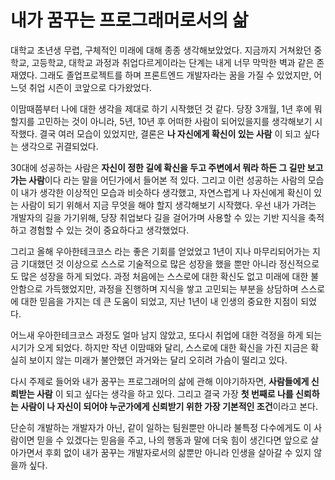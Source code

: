 # 내가 꿈꾸는 프로그래머로서의 삶

대학교 초년생 무렵, 구체적인 미래에 대해 종종 생각해보았었다.
지금까지 거쳐왔던 중학교, 고등학교, 대학교 과정과 취업다르게이라는 단계는 내게 너무 막막한 벽과 같은 존재였다.
그래도 졸업프로젝트를 하며 프론트엔드 개발자라는 꿈을 가질 수 있었지만,
어느덧 취업 시즌이 코앞으로 다가왔었다.

이맘때쯤부터 나에 대한 생각을 제대로 하기 시작했던 것 같다.
당장 3개월, 1년 후에 뭐할지를 고민하는 것이 아니라, 5년, 10년 후 어떠한 사람이 되어있을지를 생각해보기 시작했다.
결국 여러 모습이 있었지만, 결론은 **나 자신에게 확신이 있는 사람** 이 되고 싶다는 생각으로 귀결되었다.

30대에 성공하는 사람은 **자신이 정한 길에 확신을 두고 주변에서 뭐라 하든 그 길만 보고 가는 사람**이다 라는 말을 어딘가에서 들어본 적 있다.
그리고 이런 성공하는 사람의 모습이 내가 생각한 이상적인 모습과 비슷하다 생각했고,
자연스럽게 나 자신에게 확신이 있는 사람이 되기 위해서 지금 무엇을 해야 할지 생각해보기 시작했다.
우선 내가 가려는 개발자의 길을 가기위해, 당장 취업보다 길을 걸어가며 사용할 수 있는 기반 지식을 축적하고 경험할 수 있는 것이 중요하다고 생각했었다.

그리고 올해 우아한테크코스 라는 좋은 기회를 얻었었고 1년이 지나 마무리되어가는 지금
기대했던 것 이상으로 스스로 기술적으로 많은 성장을 했을 뿐만 아니라 정신적으로도 많은 성장을 하게 되었다.
과정 처음에는 스스로에 대한 확신도 없고 미래에 대한 불안함으로 가득했었지만,
과정을 진행하며 지식을 쌓고 고민되는 부분을 상담하며 스스로에 대한 믿음을 가지는 데 큰 도움이 되었고, 지난 1년이 내 인생의 중요한 지점이 되었다.

어느새 우아한테크코스 과정도 얼마 남지 않았고, 또다시 취업에 대한 걱정을 하게 되는 시기가 오게 되었다.
하지만 작년 이맘때와 달리, 스스로에 대한 확신을 가진 지금은
확실히 보이지 않는 미래가 불안했던 과거와는 달리 오히려 가슴이 떨리고 있다.

다시 주제로 들어와 내가 꿈꾸는 프로그래머의 삶에 관해 이야기하자면,
**사람들에게 신뢰받는 사람** 이 되고 싶다는 생각을 하고 있다.
그리고 결국 가장 **첫 번째로 나를 신뢰하는 사람이 나 자신이 되어야 누군가에게 신뢰받기 위한 가장 기본적인 조건**이라고 본다.

단순히 개발하는 개발자가 아닌, 같이 일하는 팀원뿐만 아니라 불특정 다수에게도 이 사람이면 믿을 수 있겠다는 믿음을 주고, 나의 행동과 말에 더욱 힘이 생긴다면 앞으로 살아가면서 후회 없이 내가 꿈꾸는 개발자로서의 삶뿐만 아니라 인생을 살아갈 수 있지 않을까 싶다.
